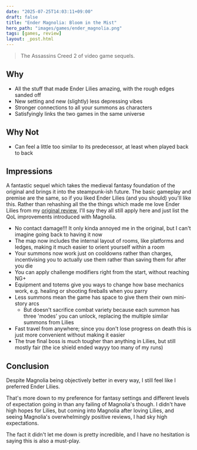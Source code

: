 ```yaml
---
date: "2025-07-25T14:03:11+09:00"
draft: false
title: "Ender Magnolia: Bloom in the Mist"
hero_path: "images/games/ender_magnolia.png"
tags: [games, review]
layout: _post.html
---
```


> The Assassins Creed 2 of video game sequels.

## Why

- All the stuff that made Ender Lilies amazing, with the rough edges sanded off
- New setting and new (slightly) less depressing vibes
- Stronger connections to all your summons as characters
- Satisfyingly links the two games in the same universe

## Why Not

- Can feel a little too similar to its predecessor, at least when played back to back

## Impressions

A fantastic sequel which takes the medieval fantasy foundation of the original and brings it into the steampunk-ish future. The basic gameplay and premise are the same, so if you liked Ender Lilies (and you should) you'll like this. Rather than rehashing all the the things which made me love Ender Lilies from my [original review](/games/reviews/ender_lilies.md), I'll say they all still apply here and just list the QoL improvements introduced with Magnolia.

- No contact damage!!! It only kinda annoyed me in the original, but I can't imagine going back to having it now
- The map now includes the internal layout of rooms, like platforms and ledges, making it much easier to orient yourself within a room
- Your summons now work just on cooldowns rather than charges, incentivising you to actually use them rather than saving them for after you die
- You can apply challenge modifiers right from the start, without reaching NG+
- Equipment and totems give you ways to change how base mechanics work, e.g. healing or shooting fireballs when you parry
- Less summons mean the game has space to give them their own mini-story arcs
  - But doesn't sacrifice combat variety because each summon has three 'modes' you can unlock, replacing the multiple similar summons from Lilies
- Fast travel from anywhere; since you don't lose progress on death this is just more convenient without making it easier
- The true final boss is much tougher than anything in Lilies, but still mostly fair (the ice shield ended wayyy too many of my runs)

## Conclusion

Despite Magnolia being objectively better in every way, I still feel like I preferred Ender Lilies.

That's more down to my preference for fantasy settings and different levels of expectation going in than any failing of Magnolia's though. I didn't have high hopes for Lilies, but coming into Magnolia after loving Lilies, and seeing Magnolia's overwhelmingly positive reviews, I had sky high expectations.

The fact it didn't let me down is pretty incredible, and I have no hesitation is saying this is also a must-play.
